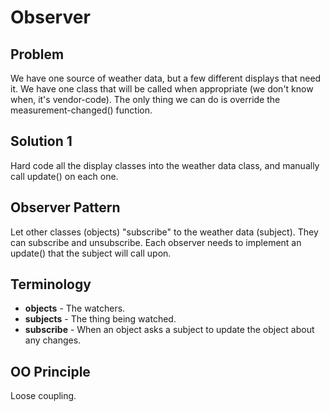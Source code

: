 # Observer

## Problem

We have one source of weather data, but a few different displays that need it. We have one class that will be called when appropriate (we don't know when, it's vendor-code). The only thing we can do is override the measurement-changed() function.

## Solution 1

Hard code all the display classes into the weather data class, and manually call update() on each one.

## Observer Pattern

Let other classes (objects) "subscribe" to the weather data (subject). They can subscribe and unsubscribe. Each observer needs to implement an update() that the subject will call upon.

## Terminology

 - **objects** - The watchers.
 - **subjects** - The thing being watched.
 - **subscribe** - When an object asks a subject to update the object about any changes.

## OO Principle

Loose coupling.

